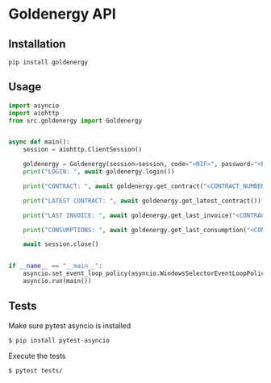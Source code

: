 # Goldenergy API

## Installation

    pip install goldenergy

## Usage
```python
import asyncio
import aiohttp
from src.goldenergy import Goldenergy


async def main():
    session = aiohttp.ClientSession()

    goldenergy = Goldenergy(session=session, code="<NIF>", password="<PASSWORD>")
    print("LOGIN: ", await goldenergy.login())

    print("CONTRACT: ", await goldenergy.get_contract("<CONTRACT_NUMBER>"))

    print("LATEST CONTRACT: ", await goldenergy.get_latest_contract())

    print("LAST INVOICE: ", await goldenergy.get_last_invoice("<CONTRACT_NUMBER>"))

    print("CONSUMPTIONS: ", await goldenergy.get_last_consumption("<CONTRACT_NUMBER>"))

    await session.close()


if __name__ == "__main__":
    asyncio.set_event_loop_policy(asyncio.WindowsSelectorEventLoopPolicy())
    asyncio.run(main())

```

## Tests
Make sure pytest asyncio is installed
```bash
$ pip install pytest-asyncio
```
Execute the tests
```bash
$ pytest tests/
```